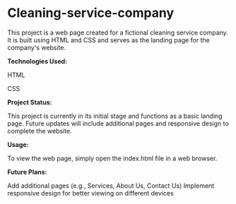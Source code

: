 # Cleaning-service-company

This project is a web page created for a fictional cleaning service company. It is built using HTML and CSS and serves as the landing page for the company's website.

**Technologies Used:**

HTML

CSS

**Project Status:**

This project is currently in its initial stage and functions as a basic landing page. Future updates will include additional pages and responsive design to complete the website.

**Usage:**

To view the web page, simply open the index.html file in a web browser.

**Future Plans:**

Add additional pages (e.g., Services, About Us, Contact Us)
Implement responsive design for better viewing on different devices
